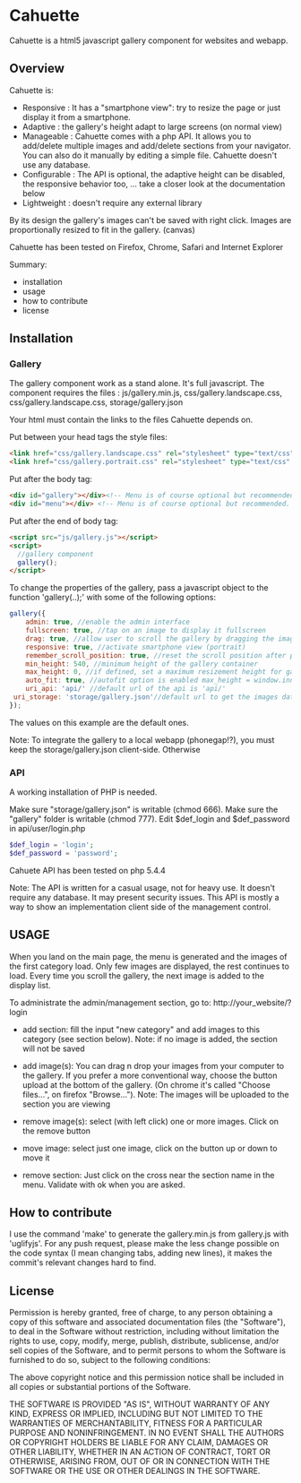 # Cahuette #

Cahuette is a html5 javascript gallery component for websites and webapp.

## Overview ##

Cahuette is:
 - Responsive : It has a "smartphone view": try to resize the page or just display it from a smartphone.
 - Adaptive : the gallery's height adapt to large screens (on normal view)
 - Manageable : Cahuette comes with a php API. It allows you to add/delete multiple images and add/delete sections from your navigator. You can also do it manually by editing a simple file. Cahuette doesn't use any database.
 - Configurable : The API is optional, the adaptive height can be disabled, the responsive behavior too, ... take a closer look at the documentation below
 - Lightweight : doesn't require any external library

By its design the gallery's images can't be saved with right click. Images are proportionally resized to fit in the gallery. (canvas)

Cahuette has been tested on Firefox, Chrome, Safari and Internet Explorer

Summary:
- installation
- usage
- how to contribute
- license

## Installation ##

### Gallery ###

The gallery component work as a stand alone. It's full javascript.
The component requires the files : js/gallery.min.js, css/gallery.landscape.css, css/gallery.landscape.css, storage/gallery.json

Your html must contain the links to the files Cahuette depends on.

Put between your head tags the style files:

```html
<link href="css/gallery.landscape.css" rel="stylesheet" type="text/css" />
<link href="css/gallery.portrait.css" rel="stylesheet" type="text/css" media="only screen and (max-width:480px)" />
```

Put after the body tag:
```html
<div id="gallery"></div><!-- Menu is of course optional but recommended -->
<div id="menu"></div> <!-- Menu is of course optional but recommended. it allows user to switch between sections -->
```

Put after the end of body tag:
```html
<script src="js/gallery.js"></script>
<script>
  //gallery component
  gallery();
</script>
```
To change the properties of the gallery, pass a javascript object to the function 'gallery(..);' with some of the following options:
```javascript
gallery({
	admin: true, //enable the admin interface
	fullscreen: true, //tap on an image to display it fullscreen
	drag: true, //allow user to scroll the gallery by dragging the images
	responsive: true, //activate smartphone view (portrait)
	remember_scroll_position: true, //reset the scroll position after page reload or switch of section 
	min_height: 540, //minimum height of the gallery container
	max_height: 0, //if defined, set a maximum resizement height for gallery container. (auto_fit must be enabled)
	auto_fit: true, //autofit option is enabled max_height = window.innerHeight
	uri_api: 'api/' //default url of the api is 'api/'
 uri_storage: 'storage/gallery.json'//default url to get the images datas is 'storage/gallery.json'
});
```
The values on this example are the default ones.

Note: To integrate the gallery to a local webapp (phonegap!?), you must keep the storage/gallery.json client-side. Otherwise 

### API ###

A working installation of PHP is needed.

Make sure "storage/gallery.json" is writable (chmod 666). Make sure the "gallery" folder is writable (chmod 777).
Edit $def_login and $def_password in api/user/login.php

```php
$def_login = 'login';
$def_password = 'password';
```

Cahuete API has been tested on php 5.4.4

Note: The API is written for a casual usage, not for heavy use. It doesn't require any database. It may present security issues.
This API is mostly a way to show an implementation client side of the management control.

## USAGE ##

When you land on the main page, the menu is generated and the images of the first category load.
Only few images are displayed, the rest continues to load. Every time you scroll the gallery, the next image is added to the display list.

To administrate the admin/management section, go to: http://your_website/?login
 
- add section: fill the input "new category" and add images to this category (see section below).
Note: if no image is added, the section will not be saved

- add image(s): You can drag n drop your images from your computer to the gallery. If you prefer a more conventional way, choose the button upload at the bottom of the gallery. (On chrome it's called "Choose files...", on firefox "Browse...").
Note: The images will be uploaded to the section you are viewing

- remove image(s): select (with left click) one or more images. Click on the remove button

- move image: select just one image, click on the button up or down to move it

- remove section: Just click on the cross near the section name in the menu. Validate with ok when you are asked.

## How to contribute ##

I use the command 'make' to generate the gallery.min.js from gallery.js with 'uglifyjs'.
For any push request, please make the less change possible on the code syntax (I mean changing tabs, adding new lines), it makes the commit's relevant changes hard to find.

## License ##

Permission is hereby granted, free of charge, to any person obtaining a copy of this software and associated documentation files (the "Software"), to deal in the Software without restriction, including without limitation the rights to use, copy, modify, merge, publish, distribute, sublicense, and/or sell copies of the Software, and to permit persons to whom the Software is furnished to do so, subject to the following conditions:

The above copyright notice and this permission notice shall be included in all copies or substantial portions of the Software.

THE SOFTWARE IS PROVIDED "AS IS", WITHOUT WARRANTY OF ANY KIND, EXPRESS OR IMPLIED, INCLUDING BUT NOT LIMITED TO THE WARRANTIES OF MERCHANTABILITY, FITNESS FOR A PARTICULAR PURPOSE AND NONINFRINGEMENT. IN NO EVENT SHALL THE AUTHORS OR COPYRIGHT HOLDERS BE LIABLE FOR ANY CLAIM, DAMAGES OR OTHER LIABILITY, WHETHER IN AN ACTION OF CONTRACT, TORT OR OTHERWISE, ARISING FROM, OUT OF OR IN CONNECTION WITH THE SOFTWARE OR THE USE OR OTHER DEALINGS IN THE SOFTWARE.
